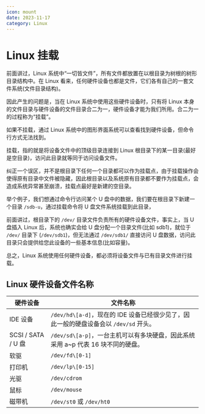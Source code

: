 ```yaml
---
icon: mount
date: 2023-11-17
category: Linux
---
```


# Linux 挂载

前面讲过，Linux 系统中“一切皆文件”，所有文件都放置在以根目录为树根的树形目录结构中。在 Linux 看来，任何硬件设备也都是文件，它们各有自己的一套文件系统(文件目录结构)。

因此产生的问题是，当在 Linux 系统中使用这些硬件设备时，只有将 Linux 本身的文件目录与硬件设备的文件目录合二为一，硬件设备才能为我们所用。合二为一的过程称为“挂载”。

如果不挂载，通过 Linux 系统中的图形界面系统可以查看找到硬件设备，但命令行方式无法找到。

挂载，指的就是将设备文件中的顶级目录连接到 Linux 根目录下的某一目录(最好是空目录)，访问此目录就等同于访问设备文件。

纠正一个误区，并不是根目录下任何一个目录都可以作为挂载点，由于挂载操作会使得原有目录中文件被隐藏，因此根目录以及系统原有目录都不要作为挂载点，会造成系统异常甚至崩溃，挂载点最好是新建的空目录。

举个例子，我们想通过命令行访问某个 U 盘中的数据，我们要在根目录下新建一个目录 `/sdb-u`，通过挂载命令将 U 盘文件系统挂载到此目录，

前面讲过，根目录下的 `/dev/` 目录文件负责所有的硬件设备文件，事实上，当 U 盘插入 Linux 后，系统也确实会给 U 盘分配一个目录文件(比如 sdb1)，就位于 `/dev/` 目录下 (`/dev/sdb1`)，但无法通过 `/dev/sdb1/` 直接访问 U 盘数据，访问此目录只会提供给您此设备的一些基本信息(比如容量)。

总之，Linux 系统使用任何硬件设备，都必须将设备文件与已有目录文件进行挂载。

## Linux 硬件设备文件名称

| 硬件设备           | 文件名称                                                                              |
| ------------------ | ------------------------------------------------------------------------------------- |
| IDE 设备           | `/dev/hd\[a-d]`，现在的 IDE 设备已经很少见了，因此一般的硬盘设备会以 `/dev/sd` 开头。 |
| SCSI / SATA / U 盘 | `/dev/sd\[a-p]`，一台主机可以有多块硬盘，因此系统采用 a~p 代表 16 块不同的硬盘。      |
| 软驱               | `/dev/fd\[0-1]`                                                                       |
| 打印机             | `/dev/lp\[0-15]`                                                                      |
| 光驱               | `/dev/cdrom`                                                                          |
| 鼠标               | `/dev/mouse`                                                                          |
| 磁带机             | `/dev/st0` 或 `/dev/ht0`                                                              |

